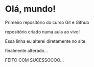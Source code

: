 # Olá, mundo!
 Primeiro repositório do curso Git e Github

 repositório criado numa aula ao vivo!
 
 Essa linha eu alterei diretamente no site.
 
 finalmente alterado...
 
 FEITO COM SUCESSOOOO...
